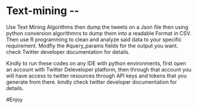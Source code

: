 # Text-mining -- 
Use Text Mining Algorithms then dump the tweets on a Json file then using python conversion algorithmns to dump them into a readable Format in CSV.
Then use R programming to clean and analyze said data to your specific requirement.
Modfiy the #query_params fields for the output you want. check Twitter developer documentation for details.

Kindly to run these codes on any IDE with python environments, first open an account with Twitter Deleveloper platform, then
through that account you will have access to twitter resources through API keys and tokens that you generate from there.
kindly check twitter developer documentation for details.

#Enjoy
